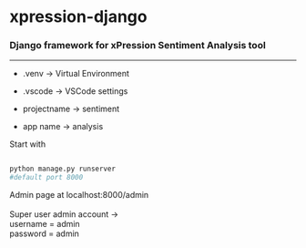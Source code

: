 # xpression-django

### Django framework for xPression Sentiment Analysis tool

________________________________

* .venv -> Virtual Environment
* .vscode -> VSCode settings

* projectname -> sentiment
* app name -> analysis


Start with 
```python

python manage.py runserver
#default port 8000
```
Admin page at localhost:8000/admin\
\
Super user admin account ->\
username = admin\
password = admin
